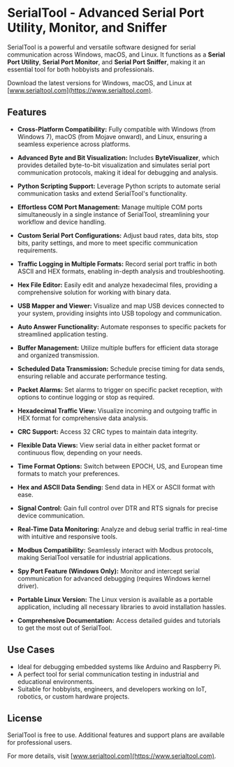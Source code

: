 # SerialTool - Advanced Serial Port Utility, Monitor, and Sniffer

SerialTool is a powerful and versatile software designed for serial communication across Windows, macOS, and Linux. It functions as a **Serial Port Utility**, **Serial Port Monitor**, and **Serial Port Sniffer**, making it an essential tool for both hobbyists and professionals. 

Download the latest versions for Windows, macOS, and Linux at [www.serialtool.com](https://www.serialtool.com).

## Features

- **Cross-Platform Compatibility:** Fully compatible with Windows (from Windows 7), macOS (from Mojave onward), and Linux, ensuring a seamless experience across platforms.

- **Advanced Byte and Bit Visualization:** Includes **ByteVisualizer**, which provides detailed byte-to-bit visualization and simulates serial port communication protocols, making it ideal for debugging and analysis.

- **Python Scripting Support:** Leverage Python scripts to automate serial communication tasks and extend SerialTool's functionality.

- **Effortless COM Port Management:** Manage multiple COM ports simultaneously in a single instance of SerialTool, streamlining your workflow and device handling.

- **Custom Serial Port Configurations:** Adjust baud rates, data bits, stop bits, parity settings, and more to meet specific communication requirements.

- **Traffic Logging in Multiple Formats:** Record serial port traffic in both ASCII and HEX formats, enabling in-depth analysis and troubleshooting.

- **Hex File Editor:** Easily edit and analyze hexadecimal files, providing a comprehensive solution for working with binary data.

- **USB Mapper and Viewer:** Visualize and map USB devices connected to your system, providing insights into USB topology and communication.

- **Auto Answer Functionality:** Automate responses to specific packets for streamlined application testing.

- **Buffer Management:** Utilize multiple buffers for efficient data storage and organized transmission.

- **Scheduled Data Transmission:** Schedule precise timing for data sends, ensuring reliable and accurate performance testing.

- **Packet Alarms:** Set alarms to trigger on specific packet reception, with options to continue logging or stop as required.

- **Hexadecimal Traffic View:** Visualize incoming and outgoing traffic in HEX format for comprehensive data analysis.

- **CRC Support:** Access 32 CRC types to maintain data integrity.

- **Flexible Data Views:** View serial data in either packet format or continuous flow, depending on your needs.

- **Time Format Options:** Switch between EPOCH, US, and European time formats to match your preferences.

- **Hex and ASCII Data Sending:** Send data in HEX or ASCII format with ease.

- **Signal Control:** Gain full control over DTR and RTS signals for precise device communication.

- **Real-Time Data Monitoring:** Analyze and debug serial traffic in real-time with intuitive and responsive tools.

- **Modbus Compatibility:** Seamlessly interact with Modbus protocols, making SerialTool versatile for industrial applications.

- **Spy Port Feature (Windows Only):** Monitor and intercept serial communication for advanced debugging (requires Windows kernel driver).

- **Portable Linux Version:** The Linux version is available as a portable application, including all necessary libraries to avoid installation hassles.

- **Comprehensive Documentation:** Access detailed guides and tutorials to get the most out of SerialTool.

## Use Cases

- Ideal for debugging embedded systems like Arduino and Raspberry Pi.
- A perfect tool for serial communication testing in industrial and educational environments.
- Suitable for hobbyists, engineers, and developers working on IoT, robotics, or custom hardware projects.

## License

SerialTool is free to use. Additional features and support plans are available for professional users.

For more details, visit [www.serialtool.com](https://www.serialtool.com).
